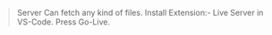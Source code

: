 
> Server Can fetch any kind of files. 
> Install Extension:- Live Server in VS-Code.
> Press Go-Live.